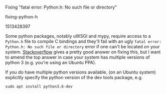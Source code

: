Fixing "fatal error: Python.h: No such file or directory"

fixing-python-h

1513428397

Some python packages, notably uWSGI and mypy, require access to a `Python.h` file
to compile C bindings and they'll fail with an ugly
`fatal error: Python.h: No such file or directory` error if one can't be located
on your system.  [Stackoverflow](https://stackoverflow.com/questions/21530577/fatal-error-python-h-no-such-file-or-directory)
gives a pretty good answer on fixing this, but I want to amend the top answer
in case your system has multiple versions of python 3 (e.g. you're using an
Ubuntu PPA).

If you do have multiple python versions available, (on an Ubuntu system)
explicitly specify the python version of the dev tools package, e.g.

```
sudo apt install python3.6-dev
```
